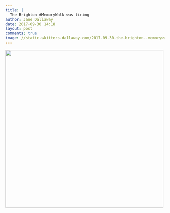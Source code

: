 ```yaml
---
title: |
  The Brighton #MemoryWalk was tiring
author: Jane Dallaway
date: 2017-09-30 14:18
layout: post
comments: true
image: //static.skitters.dallaway.com/2017-09-30-the-brighton--memorywalk-was-tiring-thumb-1-IMG-3633.JPG
---
```


<div>
        <a href="//static.skitters.dallaway.com/2017-09-30-the-brighton--memorywalk-was-tiring-fullsize-1-IMG-3633.JPG">
          <img src="//static.skitters.dallaway.com/2017-09-30-the-brighton--memorywalk-was-tiring-thumb-1-IMG-3633.JPG" width="500" height="500"/>
        </a>
      </div>


  
      